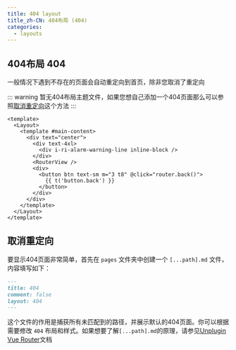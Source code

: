 ```yaml
---
title: 404 layout
title_zh-CN: 404布局 (404)
categories:
  - layouts
---
```


## 404布局 404

一般情况下遇到不存在的页面会自动重定向到首页，除非您取消了重定向

::: warning
暂无404布局主题文件，如果您想自己添加一个404页面那么可以参照[取消重定向](#取消重定向)这个方法
:::

```vue
<template>
  <Layout>
    <template #main-content>
      <div text="center">
        <div text-4xl>
          <div i-ri-alarm-warning-line inline-block />
        </div>
        <RouterView />
        <div>
          <button btn text-sm m="3 t8" @click="router.back()">
            {{ t('button.back') }}
          </button>
        </div>
      </div>
    </template>
  </Layout>
</template>
```

## 取消重定向

要显示404页面非常简单，首先在 `pages` 文件夹中创建一个 `[...path].md` 文件，内容填写如下：

```markdown
---
title: 404
comment: false
layout: 404
---
```

这个文件的作用是捕获所有未匹配到的路径，并展示默认的404页面。你可以根据需要修改 `404` 布局和样式。如果想要了解`[...path].md`的原理，请参见[Unplugin Vue Router](https://uvr.esm.is/guide/file-based-routing.html)文档
